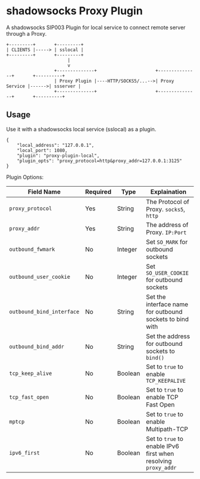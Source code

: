 # shadowsocks Proxy Plugin

A shadowsocks SIP003 Plugin for local service to connect remote server through a Proxy.

```plain
+---------+       +---------+
| CLIENTS |-----> | sslocal |
+---------+       +---------+
                       |
                       v
                  +--------------+                      +---------------+       +----------+
                  | Proxy Plugin |----HTTP/SOCKS5/...-->| Proxy Service |------>| ssserver |
                  +--------------+                      +---------------+       +----------+
```

## Usage

Use it with a shadowsocks local service (sslocal) as a plugin.

```jsonc
{
    "local_address": "127.0.0.1",
    "local_port": 1080,
    "plugin": "proxy-plugin-local",
    "plugin_opts": "proxy_protocol=http&proxy_addr=127.0.0.1:3125"
}
```

Plugin Options:

| Field Name | Required | Type | Explaination |
| ---------- | -------- | ---- | ------------ |
| `proxy_protocol` | Yes | String | The Protocol of Proxy. `socks5`, `http` |
| `proxy_addr` | Yes | String | The address of Proxy. `IP:Port` |
| `outbound_fwmark` | No | Integer | Set `SO_MARK` for outbound sockets |
| `outbound_user_cookie` | No | Integer | Set `SO_USER_COOKIE` for outbound sockets |
| `outbound_bind_interface` | No | String | Set the interface name for outbound sockets to bind with |
| `outbound_bind_addr` | No | String | Set the address for outbound sockets to `bind()` |
| `tcp_keep_alive` | No | Boolean | Set to `true` to enable `TCP_KEEPALIVE` |
| `tcp_fast_open` | No | Boolean | Set to `true` to enable TCP Fast Open |
| `mptcp` | No | Boolean | Set to `true` to enable Multipath-TCP |
| `ipv6_first` | No | Boolean | Set to `true` to enable IPv6 first when resolving `proxy_addr` |
